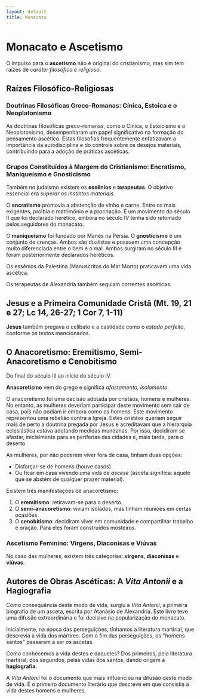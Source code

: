 ```yaml
---
layout: default
title: Monacato
---
```


# Monacato e Ascetismo

O impulso para o **ascetismo** não é original do cristianismo, mas sim tem raízes de *caráter filosófico e religioso*.

## Raízes Filosófico-Religiosas

### Doutrinas Filosóficas Greco-Romanas: Cínica, Estoica e o Neoplatonismo

As doutrinas filosóficas greco-romanas, como o Cínica, o Estoicismo e o Neoplatonismo, desempenharam um papel significativo na formação do pensamento ascético. Estas filosofias frequentemente enfatizavam a importância da autodisciplina e do controle sobre os desejos materiais, contribuindo para a adoção de práticas ascéticas.

### Grupos Constituídos à Margem do Cristianismo: Encratismo, Maniqueísmo e Gnosticismo

Também no judaísmo existem os **essênios** e **terapeutas**. O objetivo essencial era *superar os instintos materiais*.

O **encratismo** promovia a abstenção de vinho e carne. Entre os mais exigentes, proibia o matrimônio e a procriação. É um movimento do século II que foi declarado herético, embora no século IV tenha sido retomado pelos seguidores do monacato.

O **maniqueísmo** foi fundado por Manes na Pérsia. O **gnosticismo** é um conjunto de crenças. Ambos são dualistas e possuem uma concepção muito diferenciada entre o bem e o mal. Ambos surgiram no século III e foram posteriormente declarados heréticos.

Os essênios da Palestina (Manuscritos do Mar Morto) praticavam uma vida ascética.

Os terapeutas de Alexandria também seguiam correntes ascéticas.

## Jesus e a Primeira Comunidade Cristã (Mt. 19, 21 e 27; Lc 14, 26-27; 1 Cor 7, 1-11)

**Jesus** também pregava o celibato e a castidade como o *estado perfeito*, conforme os textos mencionados.

## O Anacoretismo: Eremitismo, Semi-Anacoretismo e Cenobitismo

Do final do século III ao início do século IV.

**Anacoretismo** vem do grego e significa *afastamento, isolamento*.

O anacoretismo foi uma decisão adotada por cristãos, homens e mulheres. No entanto, as mulheres deveriam participar deste movimento sem sair de casa, pois não podiam ir embora como os homens. Este movimento representou uma rebelião contra a Igreja. Estes cristãos queriam seguir mais de perto a doutrina pregada por Jesus e acreditavam que a hierarquia eclesiástica estava adotando medidas mundanas. Por isso, decidiram se afastar, inicialmente para as periferias das cidades e, mais tarde, para o deserto.

As mulheres, por não poderem viver fora de casa, tinham duas opções:
- Disfarçar-se de homens (houve casos)
- Ou ficar em casa vivendo uma vida de *ascese* (asceta significa: aquele que se abstém de qualquer prazer material).

Existem três manifestações de anacoretismo:

1. O **eremitismo**: retiravam-se para o deserto.
2. O **semi-anacoretismo**: viviam isolados, mas tinham reuniões em certas ocasiões.
3. O **cenobitismo**: decidiram viver em comunidade e compartilhar trabalho e oração. Para eles foram construídos mosteiros.

### Ascetismo Feminino: Virgens, Diaconisas e Viúvas

No caso das mulheres, existem três categorias: **virgens**, **diaconisas** e **viúvas**.

## Autores de Obras Ascéticas: A *Vita Antonii* e a Hagiografia

Como consequência deste modo de vida, surgiu a *Vita Antonii*, a primeira biografia de um asceta, escrita por Atanásio de Alexandria. Este livro teve uma difusão extraordinária e foi decisivo na popularização do monacato.

Inicialmente, na época das perseguições, tínhamos a literatura martirial, que descrevia a vida dos mártires. Com o fim das perseguições, os "homens santos" passaram a ser os ascetas.

Como conhecemos a vida destes e daqueles? Dos primeiros, pela literatura martirial; dos segundos, pelas vidas dos santos, dando origem à **hagiografia**.

A *Vita Antonii* foi o documento que mais influenciou na difusão deste modo de vida. É o primeiro documento literário que descreve em que consistia a vida destes homens e mulheres.
